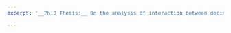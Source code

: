 ```yaml
---
excerpt: '__Ph.D Thesis:__ On the analysis of interaction between decision variables. [[PDF]](http://yuansuny.github.io/files/PHD_Thesis_Yuan_Sun.pdf) [[SLIDES]](http://yuansuny.github.io/files/Completion_Talk_Yuan_Sun.pdf)'

---
```

